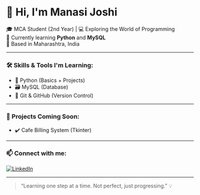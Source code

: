# 👋 Hi, I'm Manasi Joshi

🎓 MCA Student (2nd Year) | 💻 Exploring the World of Programming  
🌱 Currently learning **Python** and **MySQL**  
📍 Based in Maharashtra, India  

---

### 🛠️ Skills & Tools I'm Learning:
- 🐍 Python (Basics + Projects)
- 🗃️ MySQL (Database)
- 🧰 Git & GitHub (Version Control)

---

### 📌 Projects Coming Soon:
- ✔️ Cafe Billing System (Tkinter)

---

### 📫 Connect with me:
[![LinkedIn](https://img.shields.io/badge/LinkedIn-blue?logo=linkedin)](https://www.linkedin.com/in/manasi-joshi-555015280/)

---

> “Learning one step at a time. Not perfect, just progressing.” 💡
